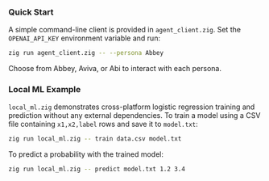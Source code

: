 ### Quick Start

A simple command-line client is provided in `agent_client.zig`. Set the `OPENAI_API_KEY` environment variable and run:

```bash
zig run agent_client.zig -- --persona Abbey
```

Choose from Abbey, Aviva, or Abi to interact with each persona.

### Local ML Example
`local_ml.zig` demonstrates cross-platform logistic regression training and
prediction without any external dependencies. To train a model using a CSV file
containing `x1,x2,label` rows and save it to `model.txt`:

```bash
zig run local_ml.zig -- train data.csv model.txt
```

To predict a probability with the trained model:

```bash
zig run local_ml.zig -- predict model.txt 1.2 3.4
```

